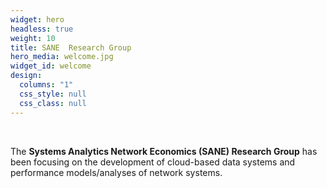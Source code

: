 ```yaml
---
widget: hero
headless: true
weight: 10
title: SANE  Research Group
hero_media: welcome.jpg
widget_id: welcome
design:
  columns: "1"
  css_style: null
  css_class: null
---
```

<br>

The **Systems Analytics Network Economics (SANE) Research Group** has been focusing on the development of cloud-based data systems and performance models/analyses of network systems.
